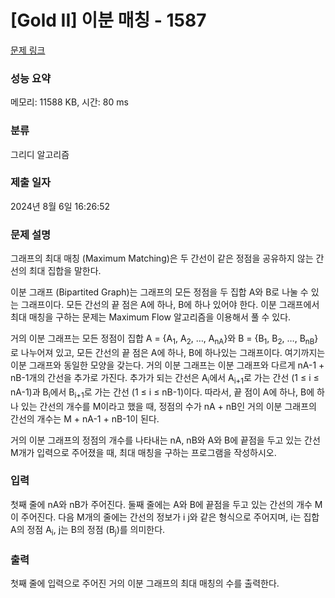 # [Gold II] 이분 매칭 - 1587 

[문제 링크](https://www.acmicpc.net/problem/1587) 

### 성능 요약

메모리: 11588 KB, 시간: 80 ms

### 분류

그리디 알고리즘

### 제출 일자

2024년 8월 6일 16:26:52

### 문제 설명

<p>그래프의 최대 매칭 (Maximum Matching)은 두 간선이 같은 정점을 공유하지 않는 간선의 최대 집합을 말한다.</p>

<p>이분 그래프 (Bipartited Graph)는 그래프의 모든 정점을 두 집합 A와 B로 나눌 수 있는 그래프이다. 모든 간선의 끝 점은 A에 하나, B에 하나 있어야 한다. 이분 그래프에서 최대 매칭을 구하는 문제는 Maximum Flow 알고리즘을 이용해서 풀 수 있다.</p>

<p>거의 이분 그래프는 모든 정점이 집합 A = {A<sub>1</sub>, A<sub>2</sub>, …, A<sub>nA</sub>}와 B = {B<sub>1</sub>, B<sub>2</sub>, …, B<sub>nB</sub>}로 나누어져 있고, 모든 간선의 끝 점은 A에 하나, B에 하나있는 그래프이다. 여기까지는 이분 그래프와 동일한 모양을 갖는다. 거의 이분 그래프는 이분 그래프와 다르게 nA-1 + nB-1개의 간선을 추가로 가진다. 추가가 되는 간선은 A<sub>i</sub>에서 A<sub>i+1</sub>로 가는 간선 (1 ≤ i ≤ nA-1)과 B<sub>i</sub>에서 B<sub>i+1</sub>로 가는 간선 (1 ≤ i ≤ nB-1)이다. 따라서, 끝 점이 A에 하나, B에 하나 있는 간선의 개수를 M이라고 했을 때, 정점의 수가 nA + nB인 거의 이분 그래프의 간선의 개수는 M + nA-1 + nB-1이 된다.</p>

<p>거의 이분 그래프의 정점의 개수를 나타내는 nA, nB와 A와 B에 끝점을 두고 있는 간선 M개가 입력으로 주어졌을 때, 최대 매칭을 구하는 프로그램을 작성하시오.</p>

### 입력 

 <p>첫째 줄에 nA와 nB가 주어진다. 둘째 줄에는 A와 B에 끝점을 두고 있는 간선의 개수 M이 주어진다. 다음 M개의 줄에는 간선의 정보가 i j와 같은 형식으로 주어지며, i는 집합 A의 정점 A<sub>i</sub>, j는 B의 정점 (B<sub>j</sub>)를 의미한다.</p>

### 출력 

 <p>첫째 줄에 입력으로 주어진 거의 이분 그래프의 최대 매칭의 수를 출력한다.</p>

